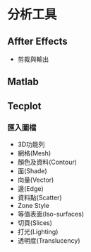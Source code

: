 # 分析工具

## Affter Effects
- 剪裁與輸出
  
## Matlab

## Tecplot
### 匯入圖檔
- 3D功能列
- 網格(Mesh)
- 顏色及資料(Contour)
- 面(Shade)
- 向量(Vector)
- 邊(Edge)
- 資料點(Scatter)
- Zone Style
- 等值表面(Iso-surfaces)
- 切頁(Slices)
- 打光(Lighting)
- 透明度(Translucency)

